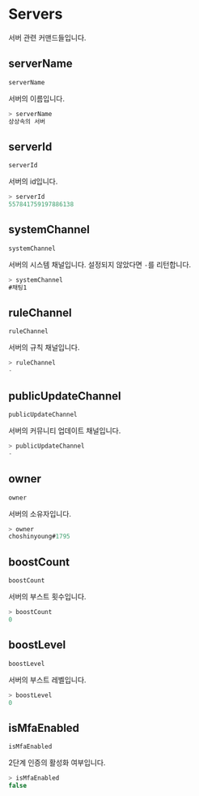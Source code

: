# Servers

서버 관련 커맨드들입니다.

## serverName

`serverName`

서버의 이름입니다.

```js
> serverName
상상속의 서버
```

## serverId

`serverId`

서버의 id입니다.

```js
> serverId
557841759197886138
```

## systemChannel

`systemChannel`

서버의 시스템 채널입니다. 설정되지 않았다면 `-`를 리턴합니다.

```js
> systemChannel
#채팅1
```

## ruleChannel

`ruleChannel`

서버의 규칙 채널입니다.

```js
> ruleChannel
-
```

## publicUpdateChannel

`publicUpdateChannel`

서버의 커뮤니티 업데이트 채널입니다.

```js
> publicUpdateChannel
-
```

## owner

`owner`

서버의 소유자입니다.

```js
> owner
choshinyoung#1795
```

## boostCount

`boostCount`

서버의 부스트 횟수입니다.

```js
> boostCount
0
```

## boostLevel

`boostLevel`

서버의 부스트 레벨입니다.

```js
> boostLevel
0
```

## isMfaEnabled

`isMfaEnabled`

2단계 인증의 활성화 여부입니다.

```js
> isMfaEnabled
false
```
